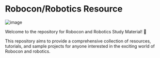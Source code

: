 
# Robocon/Robotics Resource
![image](https://github.com/Robocon-IIT-Patna/guide/assets/63401208/42da6240-0335-4f36-8c54-dcae062c999b)

Welcome to the repository for Robocon and Robotics Study Material! :robot:

This repository aims to provide a comprehensive collection of resources, tutorials, and sample projects for anyone interested in the exciting world of Robocon and robotics.
